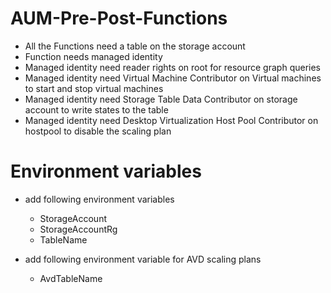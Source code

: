 # AUM-Pre-Post-Functions
- All the Functions need a table on the storage account
- Function needs managed identity
- Managed identity need reader rights on root for resource graph queries
- Managed identity need Virtual Machine Contributor on Virtual machines to start and stop virtual machines
- Managed identity need Storage Table Data Contributor on storage account to write states to the table
- Managed identity need Desktop Virtualization Host Pool Contributor on hostpool to disable the scaling plan


# Environment variables
- add following environment variables  
    - StorageAccount
    - StorageAccountRg
    - TableName

- add following environment variable for AVD scaling plans
    - AvdTableName
